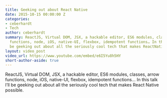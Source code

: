 ```yaml
---
title: Geeking out about React Native
date: 2015-10-15 00:00:00 Z
categories:
- ceberhardt
- Tech
author: ceberhardt
summary: ReactJS, Virtual DOM, JSX, a hackable editor, ES6 modules, classes, arrow
  functions, node, iOS, native-UI, flexbox, idempotent functions… In this talk I’ll
  be geeking out about all the seriously cool tech that makes ReactNative possible.
layout: video_post
video_url: https://www.youtube.com/embed/e6I5Yu8h5HY
short-author-aside: true
---
```


ReactJS, Virtual DOM, JSX, a hackable editor, ES6 modules, classes, arrow functions, node, iOS, native-UI, flexbox, idempotent functions… In this talk I’ll be geeking out about all the seriously cool tech that makes React Native possible.

